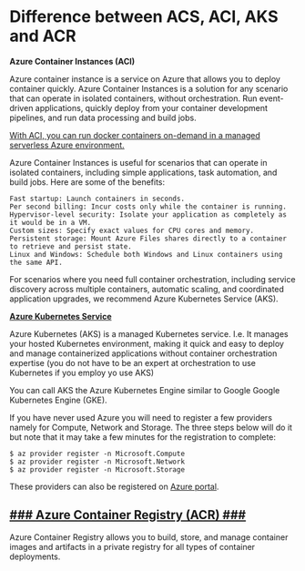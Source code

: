 # Difference between ACS, ACI, AKS and ACR


**Azure Container Instances (ACI)**

Azure container instance is a service on Azure that allows you to deploy container quickly. Azure Container Instances is a solution for any scenario that can operate in isolated containers, without orchestration. Run event-driven applications, quickly deploy from your container development pipelines, and run data processing and build jobs.

[With ACI, you can run docker containers on-demand in a managed serverless Azure environment.](https://docs.microsoft.com/en-us/azure/container-instances/)

Azure Container Instances is useful for scenarios that can operate in isolated containers, including simple applications, task automation, and build jobs. Here are some of the benefits:

    Fast startup: Launch containers in seconds.
    Per second billing: Incur costs only while the container is running.
    Hypervisor-level security: Isolate your application as completely as it would be in a VM.
    Custom sizes: Specify exact values for CPU cores and memory.
    Persistent storage: Mount Azure Files shares directly to a container to retrieve and persist state.
    Linux and Windows: Schedule both Windows and Linux containers using the same API.

For scenarios where you need full container orchestration, including service discovery across multiple containers, automatic scaling, and coordinated application upgrades, we recommend Azure Kubernetes Service (AKS).

[**Azure Kubernetes Service**](https://docs.microsoft.com/en-us/azure/aks/)

Azure Kubernetes (AKS) is a managed Kubernetes service. I.e. It manages your hosted Kubernetes environment, making it quick and easy to deploy and manage containerized applications without container orchestration expertise (you do not have to be an expert at orchestration to use Kubernetes if you employ yo use AKS)

You can call AKS the Azure Kubernetes Engine similar to Google Google Kubernetes Engine (GKE).

If you have never used Azure you will need to register a few providers namely for Compute, Network and Storage. The three steps below will do it but note that it may take a few minutes for the registration to complete:


```
$ az provider register -n Microsoft.Compute
$ az provider register -n Microsoft.Network
$ az provider register -n Microsoft.Storage
```

These providers can also be registered on [Azure portal](https://docs.microsoft.com/en-us/azure/azure-resource-manager/resource-manager-supported-services#azure-portal).


[### Azure Container Registry (ACR) ###](https://docs.microsoft.com/en-us/azure/container-registry/)
---

Azure Container Registry allows you to build, store, and manage container images and artifacts in a private registry for all types of container deployments.
